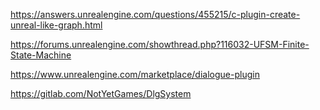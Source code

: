 <https://answers.unrealengine.com/questions/455215/c-plugin-create-unreal-like-graph.html>

<https://forums.unrealengine.com/showthread.php?116032-UFSM-Finite-State-Machine>

<https://www.unrealengine.com/marketplace/dialogue-plugin>

<https://gitlab.com/NotYetGames/DlgSystem>
